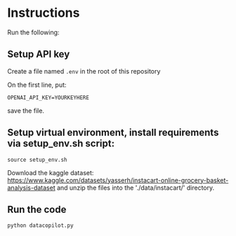 # Instructions

Run the following:

## Setup API key
Create a file named `.env` in the root of this repository 

On the first line, put: 

```OPENAI_API_KEY=YOURKEYHERE```

save the file.

## Setup virtual environment, install requirements via setup_env.sh script:

```
source setup_env.sh
```

Download the kaggle dataset:
https://www.kaggle.com/datasets/yasserh/instacart-online-grocery-basket-analysis-dataset
and unzip the files into the './data/instacart/' directory.

## Run the code
```
python datacopilot.py
```
